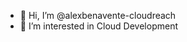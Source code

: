 - 👋 Hi, I’m @alexbenavente-cloudreach
- 👀 I’m interested in Cloud Development

<!---
alexbenavente-cloudreach/alexbenavente-cloudreach is a ✨ special ✨ repository because its `README.md` (this file) appears on your GitHub profile.
You can click the Preview link to take a look at your changes.
--->
